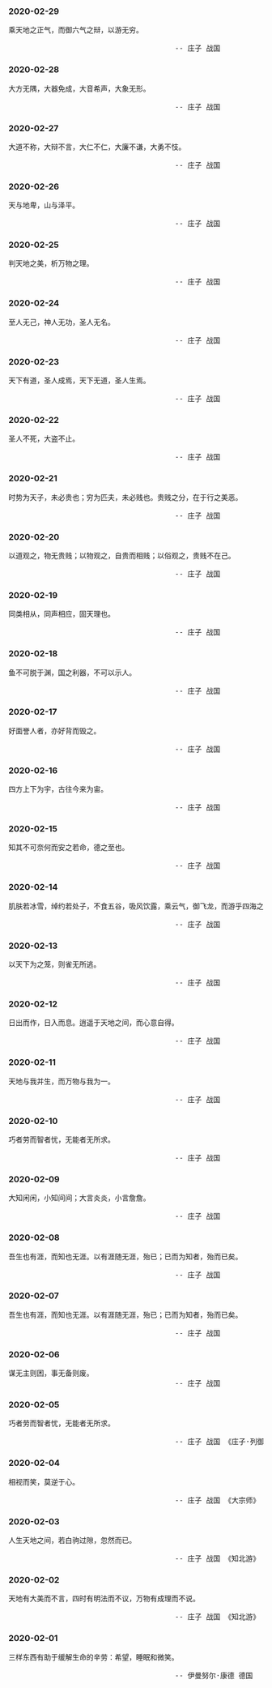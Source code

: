 ### 2020-02-29
<pre>
乘天地之正气，而御六气之辩，以游无穷。

                                       -- 庄子 战国
</pre>

### 2020-02-28
<pre>
大方无隅，大器免成，大音希声，大象无形。

                                       -- 庄子 战国
</pre>

### 2020-02-27
<pre>
大道不称，大辩不言，大仁不仁，大廉不谦，大勇不忮。

                                       -- 庄子 战国
</pre>

### 2020-02-26
<pre>
天与地卑，山与泽平。

                                       -- 庄子 战国
</pre>

### 2020-02-25
<pre>
判天地之美，析万物之理。

                                       -- 庄子 战国
</pre>

### 2020-02-24
<pre>
至人无己，神人无功，圣人无名。

                                       -- 庄子 战国
</pre>

### 2020-02-23
<pre>
天下有道，圣人成焉，天下无道，圣人生焉。

                                       -- 庄子 战国
</pre>

### 2020-02-22
<pre>
圣人不死，大盗不止。

                                       -- 庄子 战国
</pre>

### 2020-02-21
<pre>
时势为天子，未必贵也；穷为匹夫，未必贱也。贵贱之分，在于行之美恶。

                                       -- 庄子 战国
</pre>

### 2020-02-20
<pre>
以道观之，物无贵贱；以物观之，自贵而相贱；以俗观之，贵贱不在己。

                                       -- 庄子 战国
</pre>

### 2020-02-19
<pre>
同类相从，同声相应，固天理也。

                                       -- 庄子 战国
</pre>

### 2020-02-18
<pre>
鱼不可脱于渊，国之利器，不可以示人。

                                       -- 庄子 战国
</pre>

### 2020-02-17
<pre>
好面誉人者，亦好背而毁之。

                                       -- 庄子 战国
</pre>

### 2020-02-16
<pre>
四方上下为宇，古往今来为宙。

                                       -- 庄子 战国
</pre>

### 2020-02-15
<pre>
知其不可奈何而安之若命，德之至也。

                                       -- 庄子 战国
</pre>

### 2020-02-14
<pre>
肌肤若冰雪，绰约若处子，不食五谷，吸风饮露，乘云气，御飞龙，而游乎四海之外。

                                       -- 庄子 战国
</pre>

### 2020-02-13
<pre>
以天下为之笼，则雀无所逃。

                                       -- 庄子 战国
</pre>

### 2020-02-12
<pre>
日出而作，日入而息。逍遥于天地之间，而心意自得。

                                       -- 庄子 战国
</pre>

### 2020-02-11
<pre>
天地与我并生，而万物与我为一。

                                       -- 庄子 战国
</pre>

### 2020-02-10
<pre>
巧者劳而智者忧，无能者无所求。

                                       -- 庄子 战国
</pre>

### 2020-02-09
<pre>
大知闲闲，小知间间；大言炎炎，小言詹詹。

                                       -- 庄子 战国
</pre>

### 2020-02-08
<pre>
吾生也有涯，而知也无涯。以有涯随无涯，殆已；已而为知者，殆而已矣。

                                       -- 庄子 战国
</pre>

### 2020-02-07
<pre>
吾生也有涯，而知也无涯。以有涯随无涯，殆已；已而为知者，殆而已矣。

                                       -- 庄子 战国
</pre>

### 2020-02-06
<pre>
谋无主则困，事无备则废。
                                       -- 庄子 战国
</pre>

### 2020-02-05
<pre>
巧者劳而智者忧，无能者无所求。

                                       -- 庄子 战国 《庄子·列御寇》                                                               
</pre>

### 2020-02-04
<pre>
相视而笑，莫逆于心。

                                       -- 庄子 战国 《大宗师》
</pre>

### 2020-02-03
<pre>
人生天地之间，若白驹过隙，忽然而已。

                                       -- 庄子 战国 《知北游》            
</pre>

### 2020-02-02
<pre>
天地有大美而不言，四时有明法而不议，万物有成理而不说。

                                       -- 庄子 战国 《知北游》          
</pre>

### 2020-02-01
<pre>
三样东西有助于缓解生命的辛劳：希望，睡眠和微笑。

                                       -- 伊曼努尔·康德 德国     
</pre>
